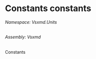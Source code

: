 <a name='F-Vsxmd-Units-MemberKind-Constants'></a>
# Constants constants

###### Namespace:  Vsxmd.Units

###### Assembly:  Vsxmd

Constants
